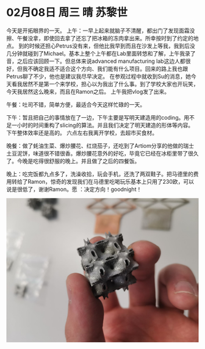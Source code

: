 # 02月08日 周三 晴 苏黎世

今天是开拓眼界的一天。
上午：一早上起来就脑子不清醒，都出门了发现面霜没擦、午餐没拿，即使回去拿了还忘了把冰箱的冻肉拿出来。所幸按时到了约定的地点。
到的时候还担心Petrus没有来，但他比我早到而且在沙发上等我，我到后没几分钟就碰到了Michael。基本上整个上午都在Lab里面转悠和了解，上午我录了音，之后应该回顾一下。但总体来说advanced manufacturing lab这边人都很好，但我不确定我适不适合这个方向、我们能有什么项目。回来的路上我也跟Petrus聊了不少，他也是建议我尽早决定。
在参观过程中就收到Su的消息，她今天看我居然不是第一个来学校，担心以为我出了什么事。到了学校大家也开玩笑，今天我居然这么晚来，而且在Ramon之后。
上午我把vlog发了出来。

午餐：吐司不错，简单方便，最适合今天这样忙碌的一天。

下午：暂且把自己的事情放在了一边，下午主要是写明天建造用的coding。用不足一小时的时间重构了slicing的算法。并且我们决定了明天建造的形体等内容。下午整体效率还是高的。
六点左右我离开学校，去超市买食材。

晚餐：做了蚝油生菜、爆炒腰花、红烧茄子，还吃到了Artiom分享的他做的瑞士土豆泥饼，味道很不错很香。爆炒腰花意外的好吃，毕竟它已经在冰柜里带了很久了。今晚是吃得很舒服的晚上。并且做了之后的四餐饭。

晚上：吃完饭都九点多了，洗澡收拾，玩会手机，还洗了两双鞋子。把马德里的费用转给了Ramon，惊奇的发现我们在马德里吃喝玩乐基本上只用了230欧，可以说是很低了，谢谢Ramon。愿 ：决定方向！goodnight！


![image](images\\63e4342051f8aac317669c34.jpg)




